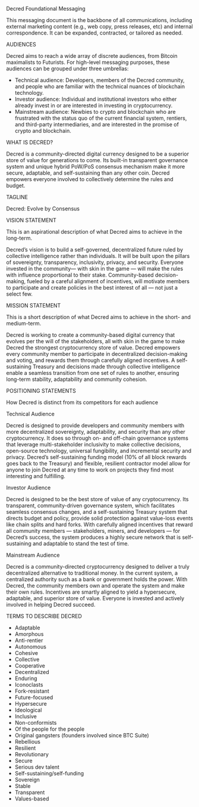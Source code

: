 Decred Foundational Messaging

This messaging document is the backbone of all communications, including external marketing content (e.g., web copy, press releases, etc) and internal correspondence. It can be expanded, contracted, or tailored as needed.

AUDIENCES

Decred aims to reach a wide array of discrete audiences, from Bitcoin maximalists to Futurists. For high-level messaging purposes, these audiences can be grouped under three umbrellas:

* Technical audience: Developers, members of the Decred community, and people who are familiar with the technical nuances of blockchain technology.
* Investor audience: Individual and institutional investors who either already invest in or are interested in investing in cryptocurrency.
* Mainstream audience: Newbies to crypto and blockchain who are frustrated with the status quo of the current financial system, rentiers, and third-party intermediaries, and are interested in the promise of crypto and blockchain.

WHAT IS DECRED?

Decred is a community-directed digital currency designed to be a superior store of value for generations to come. Its built-in transparent governance system and unique hybrid PoW/PoS consensus mechanism make it more secure, adaptable, and self-sustaining than any other coin. Decred empowers everyone involved to collectively determine the rules and budget.

TAGLINE

Decred: Evolve by Consensus

VISION STATEMENT

This is an aspirational description of what Decred aims to achieve in the long-term.

Decred’s vision is to build a self-governed, decentralized future ruled by collective intelligence rather than individuals. It will be built upon the pillars of sovereignty, transparency, inclusivity, privacy, and security. Everyone invested in the community— with skin in the game — will make the rules with influence proportional to their stake. Community-based decision-making, fueled by a careful alignment of incentives, will motivate members to participate and create policies in the best interest of all — not just a select few.

MISSION STATEMENT

This is a short description of what Decred aims to achieve in the short- and medium-term.

Decred is working to create a community-based digital currency that evolves per the will of the stakeholders, all with skin in the game to make Decred the strongest cryptocurrency store of value. Decred empowers every community member to participate in decentralized decision-making and voting, and rewards them through carefully aligned incentives. A self-sustaining Treasury and decisions made through collective intelligence enable a seamless transition from one set of rules to another, ensuring long-term stability, adaptability and community cohesion.

POSITIONING STATEMENTS

How Decred is distinct from its competitors for each audience

Technical Audience

Decred is designed to provide developers and community members with more decentralized sovereignty, adaptability, and security than any other cryptocurrency. It does so through on- and off-chain governance systems that leverage multi-stakeholder inclusivity to make collective decisions, open-source technology, universal fungibility, and incremental security and privacy. Decred’s self-sustaining funding model (10% of all block rewards goes back to the Treasury) and flexible, resilient contractor model allow for anyone to join Decred at any time to work on projects they find most interesting and fulfilling.

Investor Audience

Decred is designed to be the best store of value of any cryptocurrency. Its transparent, community-driven governance system, which facilitates seamless consensus changes, and a self-sustaining Treasury system that directs budget and policy, provide solid protection against value-loss events like chain splits and hard forks. With carefully aligned incentives that reward all community members — stakeholders, miners, and developers — for Decred’s success, the system produces a highly secure network that is self-sustaining and adaptable to stand the test of time.

Mainstream Audience

Decred is a community-directed cryptocurrency designed to deliver a truly decentralized alternative to traditional money. In the current system, a centralized authority such as a bank or government holds the power. With Decred, the community members own and operate the system and make their own rules. Incentives are smartly aligned to yield a hypersecure, adaptable, and superior store of value. Everyone is invested and actively involved in helping Decred succeed.

TERMS TO DESCRIBE DECRED

* Adaptable
* Amorphous
* Anti-rentier
* Autonomous
* Cohesive
* Collective
* Cooperative
* Decentralized
* Enduring
* Iconoclasts
* Fork-resistant
* Future-focused
* Hypersecure
* Ideological
* Inclusive
* Non-conformists
* Of the people for the people
* Original gangsters (founders involved since BTC Suite)
* Rebellious
* Resilient
* Revolutionary
* Secure
* Serious dev talent
* Self-sustaining/self-funding
* Sovereign
* Stable
* Transparent
* Values-based
